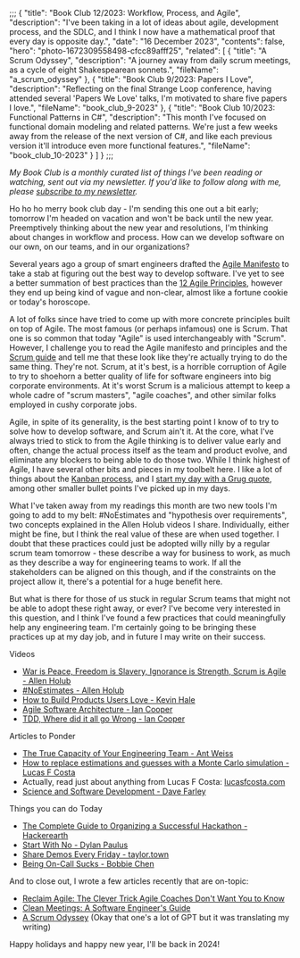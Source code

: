 ;;;
{
	"title": "Book Club 12/2023: Workflow, Process, and Agile",
	"description": "I've been taking in a lot of ideas about agile, development process, and the SDLC, and I think I now have a mathematical proof that every day is opposite day.",
	"date": "16 December 2023",
	"contents": false,
	"hero": "photo-1672309558498-cfcc89afff25",
    "related": [
		{ "title": "A Scrum Odyssey", "description": "A journey away from daily scrum meetings, as a cycle of eight Shakespearean sonnets.", "fileName": "a_scrum_odyssey" },
		{ "title": "Book Club 9/2023: Papers I Love", "description": "Reflecting on the final Strange Loop conference, having attended several 'Papers We Love' talks, I'm motivated to share five papers I love.", "fileName": "book_club_9-2023" },
		{ "title": "Book Club 10/2023: Functional Patterns in C#", "description": "This month I've focused on functional domain modeling and related patterns. We're just a few weeks away from the release of the next version of C#, and like each previous version it'll introduce even more functional features.", "fileName": "book_club_10-2023" }
    ]
}
;;;

_My Book Club is a monthly curated list of things I've been reading or watching, sent out via my newsletter. If you'd like to follow along with me, please [subscribe to my newsletter](https://buttondown.email/ianwold)._

Ho ho ho merry book club day - I'm sending this one out a bit early; tomorrow I'm headed on vacation and won't be back until the new year. Preemptively thinking about the new year and resolutions, I'm thinking about changes in workflow and process. How can we develop software on our own, on our teams, and in our organizations?

Several years ago a group of smart engineers drafted the [Agile Manifesto](https://agilemanifesto.org/) to take a stab at figuring out the best way to develop software. I've yet to see a better summation of best practices than the [12 Agile Principles](https://agilemanifesto.org/principles.html), however they end up being kind of vague and non-clear, almost like a fortune cookie or today's horoscope.

A lot of folks since have tried to come up with more concrete principles built on top of Agile. The most famous (or perhaps infamous) one is Scrum. That one is so common that today "Agile" is used interchangeably with "Scrum". However, I challenge you to read the Agile manifesto and principles and the [Scrum guide](https://scrumguides.org/scrum-guide.html) and tell me that these look like they're actually trying to do the same thing. They're not. Scrum, at it's best, is a horrible corruption of Agile to try to shoehorn a better quality of life for software engineers into big corporate environments. At it's worst Scrum is a malicious attempt to keep a whole cadre of "scrum masters", "agile coaches", and other similar folks employed in cushy corporate jobs.

Agile, in spite of its generality, is the best starting point I know of to try to solve how to develop software, and Scrum ain't it. At the core, what I've always tried to stick to from the Agile thinking is to deliver value early and often, change the actual process itself as the team and product evolve, and eliminate any blockers to being able to do those two. While I think highest of Agile, I have several other bits and pieces in my toolbelt here. I like a lot of things about the [Kanban process](https://en.wikipedia.org/wiki/Kanban_(development)), and I [start my day with a Grug quote](https://ian.wold.guru/Posts/daily_grug.html), among other smaller bullet points I've picked up in my days.

What I've taken away from my readings this month are two new tools I'm going to add to my belt: #NoEstimates and "hypothesis over requirements", two concepts explained in the Allen Holub videos I share. Individually, either might be fine, but I think the real value of these are when used together. I doubt that these practices could just be adopted willy nilly by a regular scrum team tomorrow - these describe a way for business to work, as much as they describe a way for engineering teams to work. If all the stakeholders can be aligned on this though, and if the constraints on the project allow it, there's a potential for a huge benefit here.

But what is there for those of us stuck in regular Scrum teams that might not be able to adopt these right away, or ever? I've become very interested in this question, and I think I've found a few practices that could meaningfully help any engineering team. I'm certainly going to be bringing these practices up at my day job, and in future I may write on their success.

Videos

* [War is Peace, Freedom is Slavery, Ignorance is Strength, Scrum is Agile - Allen Holub](https://www.youtube.com/watch?v=WFbvJ0dVlHk)
* [#NoEstimates - Allen Holub](https://www.youtube.com/watch?v=QVBlnCTu9Ms)
* [How to Build Products Users Love - Kevin Hale](https://www.youtube.com/watch?v=sz_LgBAGYyo)
* [Agile Software Architecture - Ian Cooper](https://www.youtube.com/watch?v=3YCIw3gewFE)
* [TDD, Where did it all go Wrong - Ian Cooper](https://www.youtube.com/watch?v=EZ05e7EMOLM)

Articles to Ponder

* [The True Capacity of Your Engineering Team - Ant Weiss](https://medium.com/@antweiss/the-true-capacity-of-your-engineering-team-38da00bd83e8)
* [How to replace estimations and guesses with a Monte Carlo simulation - Lucas F Costa](https://lucasfcosta.com/2021/09/20/monte-carlo-forecasts.html)
* Actually, read just about anything from Lucas F Costa: [lucasfcosta.com](https://lucasfcosta.com/)
* [Science and Software Development - Dave Farley](https://www.davefarley.net/?p=278)

Things you can do Today

* [The Complete Guide to Organizing a Successful Hackathon - Hackerearth](https://www.hackerearth.com/community-hackathons/resources/e-books/guide-to-organize-hackathon/)
* [Start With No - Dylan Paulus](https://www.dylanpaulus.com/posts/start-with-no)
* [Share Demos Every Friday - taylor.town](https://taylor.town/friday-demos)
* [Being On-Call Sucks - Bobbie Chen](https://bobbiechen.com/blog/2022/7/20/being-on-call-sucks)

And to close out, I wrote a few articles recently that are on-topic:

* [Reclaim Agile: The Clever Trick Agile Coaches Don't Want You to Know]()
* [Clean Meetings: A Software Engineer's Guide](https://ian.wold.guru/Posts/clean_meetings_a_software_engineers_guide.html)
* [A Scrum Odyssey](https://ian.wold.guru/Posts/a_scrum_odyssey.html) (Okay that one's a lot of GPT but it was translating my writing)

Happy holidays and happy new year, I'll be back in 2024!
